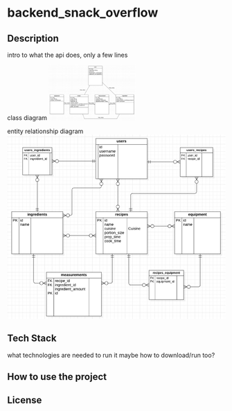 # backend_snack_overflow


## Description
intro to what the api does, only a few lines

class diagram 
<img src="./Backend Class Diagram.png" alt="class diagram" width="200"/>

entity relationship diagram
<img src="./Backend Entity Relationship Diagram.png" alt="entity relationship diagram" />

## Tech Stack
what technologies are needed to run it
maybe how to download/run too?

## How to use the project

## License
